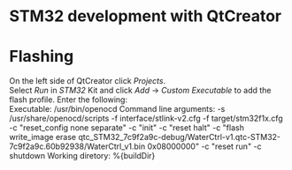 # STM32 development with QtCreator



# Flashing
On the left side of QtCreator click *Projects*.  
Select *Run* in *STM32* Kit and click *Add* -> *Custom Executable*
to add the flash profile.
Enter the following:  
Executable: /usr/bin/openocd
Command line arguments: -s /usr/share/openocd/scripts -f interface/stlink-v2.cfg -f target/stm32f1x.cfg -c "reset_config none separate" -c "init" -c "reset halt" -c "flash write_image erase qtc_STM32_7c9f2a9c-debug/WaterCtrl-v1.qtc-STM32-7c9f2a9c.60b92938/WaterCtrl_v1.bin 0x08000000" -c "reset run" -c shutdown
Working diretory: %{buildDir}